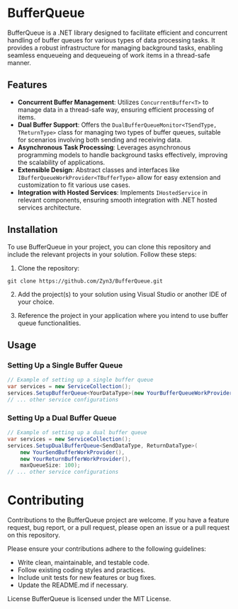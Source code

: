 # BufferQueue

BufferQueue is a .NET library designed to facilitate efficient and concurrent handling of buffer queues for various types of data processing tasks. It provides a robust infrastructure for managing background tasks, enabling seamless enqueueing and dequeueing of work items in a thread-safe manner.

## Features

- **Concurrent Buffer Management**: Utilizes `ConcurrentBuffer<T>` to manage data in a thread-safe way, ensuring efficient processing of items.
- **Dual Buffer Support**: Offers the `DualBufferQueueMonitor<TSendType, TReturnType>` class for managing two types of buffer queues, suitable for scenarios involving both sending and receiving data.
- **Asynchronous Task Processing**: Leverages asynchronous programming models to handle background tasks effectively, improving the scalability of applications.
- **Extensible Design**: Abstract classes and interfaces like `IBufferQueueWorkProvider<TBufferType>` allow for easy extension and customization to fit various use cases.
- **Integration with Hosted Services**: Implements `IHostedService` in relevant components, ensuring smooth integration with .NET hosted services architecture.

## Installation

To use BufferQueue in your project, you can clone this repository and include the relevant projects in your solution. Follow these steps:

1. Clone the repository:

```
git clone https://github.com/Zyn3/BufferQueue.git
```

2. Add the project(s) to your solution using Visual Studio or another IDE of your choice.

3. Reference the project in your application where you intend to use buffer queue functionalities.

## Usage

### Setting Up a Single Buffer Queue

```csharp
// Example of setting up a single buffer queue
var services = new ServiceCollection();
services.SetupBufferQueue<YourDataType>(new YourBufferQueueWorkProvider(), maxQueueSize: 100);
// ... other service configurations
```

### Setting Up a Dual Buffer Queue
```csharp
// Example of setting up a dual buffer queue
var services = new ServiceCollection();
services.SetupDualBufferQueue<SendDataType, ReturnDataType>(
    new YourSendBufferWorkProvider(), 
    new YourReturnBufferWorkProvider(), 
    maxQueueSize: 100);
// ... other service configurations
```

# Contributing
Contributions to the BufferQueue project are welcome. If you have a feature request, bug report, or a pull request, please open an issue or a pull request on this repository.

Please ensure your contributions adhere to the following guidelines:

* Write clean, maintainable, and testable code.
* Follow existing coding styles and practices.
* Include unit tests for new features or bug fixes.
* Update the README.md if necessary.

License
BufferQueue is licensed under the MIT License.